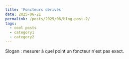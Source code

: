 ```yaml
---
title: 'Foncteurs dérivés'
date: 2025-06-21
permalink: /posts/2025/06/blog-post-2/
tags:
  - cool posts
  - category1
  - category2
---
```

Slogan : mesurer à quel point un foncteur n'est pas exact.
